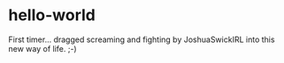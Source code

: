 # hello-world
First timer... dragged screaming and fighting by JoshuaSwickIRL into this new way of life. ;-)
